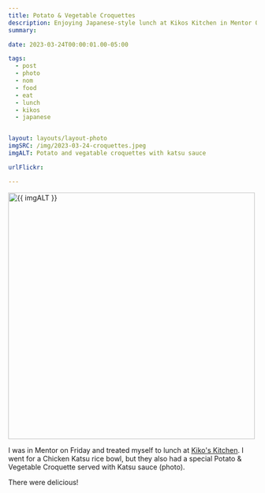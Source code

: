 ```yaml
---
title: Potato & Vegetable Croquettes
description: Enjoying Japanese-style lunch at Kikos Kitchen in Mentor Ohio
summary:

date: 2023-03-24T00:00:01.00-05:00

tags:
  - post
  - photo
  - nom
  - food
  - eat
  - lunch
  - kikos
  - japanese


layout: layouts/layout-photo
imgSRC: /img/2023-03-24-croquettes.jpeg
imgALT: Potato and vegatable croquettes with katsu sauce

urlFlickr:

---
```

<p><img class="u-photo img-polaroid" src="{{ imgSRC }}" alt="{{ imgALT }}" width="500" height="500"></p>

I was in Mentor on Friday and treated myself to lunch at <a href="https://kikos-kitchen.square.site" title="Japanese style food made fresh">Kiko's Kitchen</a>. I went for a Chicken Katsu rice bowl, but they also had a special Potato & Vegetable Croquette served with Katsu sauce (photo).

There were delicious!